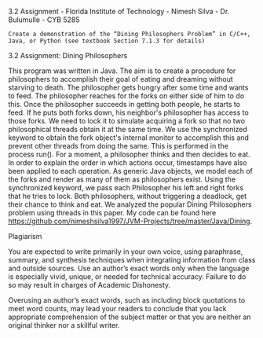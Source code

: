3.2 Assignment - Florida Institute of Technology - Nimesh Silva - Dr. Bulumulle - CYB 5285

    Create a demonstration of the “Dining Philosophers Problem” in C/C++, Java, or Python (see textbook Section 7.1.3 for details)

3.2 Assignment: Dining Philosophers

This program was written in Java. 
The aim is to create a procedure for 
philosophers to accomplish their goal of 
eating and dreaming without starving to 
death. The philosopher gets hungry after 
some time and wants to feed. 
The philosopher reaches for the forks 
on either side of him to do this. 
Once the philosopher succeeds in getting 
both people, he starts to feed. 
If he puts both forks down, 
his neighbor's philosopher has access to 
those forks. We need to lock it to 
simulate acquiring a fork so that no 
two philosophical threads obtain it at 
the same time. We use the synchronized 
keyword to obtain the fork object's 
internal monitor to accomplish this and 
prevent other threads from doing the same.
This is performed in the process run(). 
For a moment, a philosopher thinks and 
then decides to eat. In order to explain 
the order in which actions occur, 
timestamps have also been applied to each 
operation. As generic Java objects, 
we model each of the forks and render 
as many of them as philosophers exist. 
Using the synchronized keyword, 
we pass each Philosopher his left and 
right forks that he tries to lock. 
Both philosophers, without triggering a 
deadlock, get their chance to 
think and eat. 
We analyzed the popular 
Dining Philosophers problem using threads 
in this paper. My code can be found here 
https://github.com/nimeshsilva1997/JVM-Projects/tree/master/Java/Dining.







Plagiarism

You are expected to write primarily in your
own voice, using paraphrase, summary, 
and synthesis techniques when integrating 
information from class
and outside sources. 
Use an author’s exact words only when the 
language is especially vivid, unique, 
or needed for technical accuracy. 
Failure to do so may result in charges of 
Academic Dishonesty.

Overusing an author’s exact words, 
such as including block quotations to 
meet word counts, may lead your readers 
to conclude that you lack appropriate 
comprehension of the subject matter or 
that you are neither an original thinker 
nor a skillful writer.
